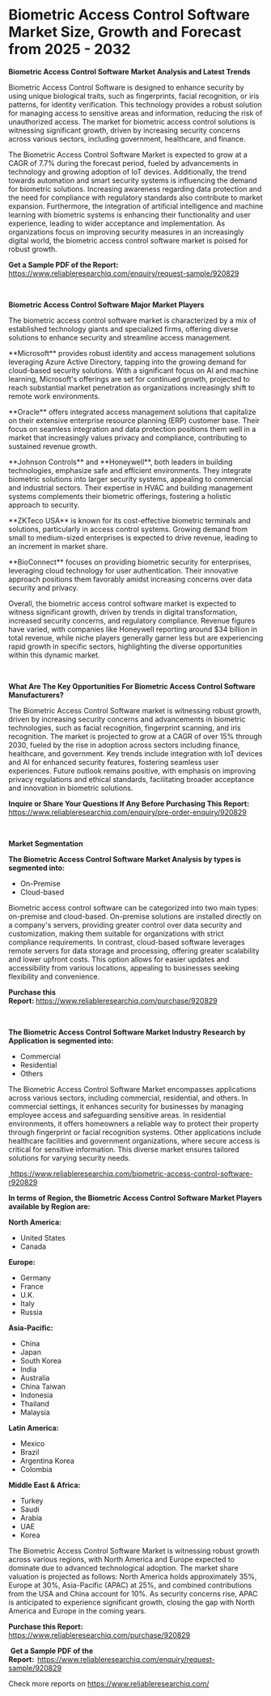 <p><h1>Biometric Access Control Software Market Size, Growth and Forecast from 2025 - 2032</h1></p><p><strong>Biometric Access Control Software Market Analysis and Latest Trends</strong></p>
<p><p>Biometric Access Control Software is designed to enhance security by using unique biological traits, such as fingerprints, facial recognition, or iris patterns, for identity verification. This technology provides a robust solution for managing access to sensitive areas and information, reducing the risk of unauthorized access. The market for biometric access control solutions is witnessing significant growth, driven by increasing security concerns across various sectors, including government, healthcare, and finance.</p><p>The Biometric Access Control Software Market is expected to grow at a CAGR of 7.7% during the forecast period, fueled by advancements in technology and growing adoption of IoT devices. Additionally, the trend towards automation and smart security systems is influencing the demand for biometric solutions. Increasing awareness regarding data protection and the need for compliance with regulatory standards also contribute to market expansion. Furthermore, the integration of artificial intelligence and machine learning with biometric systems is enhancing their functionality and user experience, leading to wider acceptance and implementation. As organizations focus on improving security measures in an increasingly digital world, the biometric access control software market is poised for robust growth.</p></p>
<p><strong>Get a Sample PDF of the Report:&nbsp;</strong> <a href="https://www.reliableresearchiq.com/enquiry/request-sample/920829?utm_campaign=3058&utm_medium=2&utm_source=Github&utm_content=ia&utm_term=06032025&utm_id=biometric-access-control-software">https://www.reliableresearchiq.com/enquiry/request-sample/920829</a></p>
<p>&nbsp;</p>
<p><strong>Biometric Access Control Software Major Market Players</strong></p>
<p><p>The biometric access control software market is characterized by a mix of established technology giants and specialized firms, offering diverse solutions to enhance security and streamline access management.</p><p>**Microsoft** provides robust identity and access management solutions leveraging Azure Active Directory, tapping into the growing demand for cloud-based security solutions. With a significant focus on AI and machine learning, Microsoft's offerings are set for continued growth, projected to reach substantial market penetration as organizations increasingly shift to remote work environments.</p><p>**Oracle** offers integrated access management solutions that capitalize on their extensive enterprise resource planning (ERP) customer base. Their focus on seamless integration and data protection positions them well in a market that increasingly values privacy and compliance, contributing to sustained revenue growth. </p><p>**Johnson Controls** and **Honeywell**, both leaders in building technologies, emphasize safe and efficient environments. They integrate biometric solutions into larger security systems, appealing to commercial and industrial sectors. Their expertise in HVAC and building management systems complements their biometric offerings, fostering a holistic approach to security.</p><p>**ZKTeco USA** is known for its cost-effective biometric terminals and solutions, particularly in access control systems. Growing demand from small to medium-sized enterprises is expected to drive revenue, leading to an increment in market share.</p><p>**BioConnect** focuses on providing biometric security for enterprises, leveraging cloud technology for user authentication. Their innovative approach positions them favorably amidst increasing concerns over data security and privacy.</p><p>Overall, the biometric access control software market is expected to witness significant growth, driven by trends in digital transformation, increased security concerns, and regulatory compliance. Revenue figures have varied, with companies like Honeywell reporting around $34 billion in total revenue, while niche players generally garner less but are experiencing rapid growth in specific sectors, highlighting the diverse opportunities within this dynamic market.</p></p>
<p>&nbsp;</p>
<p><strong>What Are The Key Opportunities For Biometric Access Control Software Manufacturers?</strong></p>
<p><p>The Biometric Access Control Software market is witnessing robust growth, driven by increasing security concerns and advancements in biometric technologies, such as facial recognition, fingerprint scanning, and iris recognition. The market is projected to grow at a CAGR of over 15% through 2030, fueled by the rise in adoption across sectors including finance, healthcare, and government. Key trends include integration with IoT devices and AI for enhanced security features, fostering seamless user experiences. Future outlook remains positive, with emphasis on improving privacy regulations and ethical standards, facilitating broader acceptance and innovation in biometric solutions.</p></p>
<p><strong>Inquire or Share Your Questions If Any Before Purchasing This Report:</strong> <a href="https://www.reliableresearchiq.com/enquiry/pre-order-enquiry/920829?utm_campaign=3058&utm_medium=2&utm_source=Github&utm_content=ia&utm_term=06032025&utm_id=biometric-access-control-software">https://www.reliableresearchiq.com/enquiry/pre-order-enquiry/920829</a></p>
<p>&nbsp;</p>
<p><strong>Market Segmentation</strong></p>
<p><strong>The Biometric Access Control Software Market Analysis by types is segmented into:</strong></p>
<p><ul><li>On-Premise</li><li>Cloud-based</li></ul></p>
<p><p>Biometric access control software can be categorized into two main types: on-premise and cloud-based. On-premise solutions are installed directly on a company's servers, providing greater control over data security and customization, making them suitable for organizations with strict compliance requirements. In contrast, cloud-based software leverages remote servers for data storage and processing, offering greater scalability and lower upfront costs. This option allows for easier updates and accessibility from various locations, appealing to businesses seeking flexibility and convenience.</p></p>
<p><strong>Purchase this Report:&nbsp;</strong><a href="https://www.reliableresearchiq.com/purchase/920829?utm_campaign=3058&utm_medium=2&utm_source=Github&utm_content=ia&utm_term=06032025&utm_id=biometric-access-control-software">https://www.reliableresearchiq.com/purchase/920829</a></p>
<p>&nbsp;</p>
<p><strong>The Biometric Access Control Software Market Industry Research by Application is segmented into:</strong></p>
<p><ul><li>Commercial</li><li>Residential</li><li>Others</li></ul></p>
<p><p>The Biometric Access Control Software Market encompasses applications across various sectors, including commercial, residential, and others. In commercial settings, it enhances security for businesses by managing employee access and safeguarding sensitive areas. In residential environments, it offers homeowners a reliable way to protect their property through fingerprint or facial recognition systems. Other applications include healthcare facilities and government organizations, where secure access is critical for sensitive information. This diverse market ensures tailored solutions for varying security needs.</p></p>
<p><a href="https://www.reliableresearchiq.com/biometric-access-control-software-r920829?utm_campaign=3058&utm_medium=2&utm_source=Github&utm_content=ia&utm_term=06032025&utm_id=biometric-access-control-software">&nbsp;https://www.reliableresearchiq.com/biometric-access-control-software-r920829</a></p>
<p><strong>In terms of Region, the Biometric Access Control Software Market Players available by Region are:</strong></p>
<p>
    <p> <strong> North America: </strong>
        <ul>
            <li>United States</li>
            <li>Canada</li>
        </ul>
        </p> 
    <p> <strong> Europe: </strong>
        <ul>
            <li>Germany</li>
            <li>France</li>
            <li>U.K.</li>
            <li>Italy</li>
            <li>Russia</li>
        </ul>
        </p> 
    <p> <strong> Asia-Pacific: </strong>
        <ul>
            <li>China</li>
            <li>Japan</li>
            <li>South Korea</li>
            <li>India</li>
            <li>Australia</li>
            <li>China Taiwan</li>
            <li>Indonesia</li>
            <li>Thailand</li>
            <li>Malaysia</li>
        </ul>
        </p> 
    <p> <strong> Latin America: </strong>
        <ul>
            <li>Mexico</li>
            <li>Brazil</li>
            <li>Argentina Korea</li>
            <li>Colombia</li>
        </ul>
        </p> 
    <p> <strong> Middle East & Africa: </strong>
        <ul>
            <li>Turkey</li>
            <li>Saudi</li>
            <li>Arabia</li>
            <li>UAE</li>
            <li>Korea</li>
        </ul>
    </p>
    </p>
<p><p>The Biometric Access Control Software Market is witnessing robust growth across various regions, with North America and Europe expected to dominate due to advanced technological adoption. The market share valuation is projected as follows: North America holds approximately 35%, Europe at 30%, Asia-Pacific (APAC) at 25%, and combined contributions from the USA and China account for 10%. As security concerns rise, APAC is anticipated to experience significant growth, closing the gap with North America and Europe in the coming years.</p></p>
<p><strong>Purchase this Report: </strong><a href="https://www.reliableresearchiq.com/purchase/920829?utm_campaign=3058&utm_medium=2&utm_source=Github&utm_content=ia&utm_term=06032025&utm_id=biometric-access-control-software">https://www.reliableresearchiq.com/purchase/920829</a></p>
<p>&nbsp;<strong>Get a Sample PDF of the Report:&nbsp;&nbsp;</strong><a href="https://www.reliableresearchiq.com/enquiry/request-sample/920829?utm_campaign=3058&utm_medium=2&utm_source=Github&utm_content=ia&utm_term=06032025&utm_id=biometric-access-control-software">https://www.reliableresearchiq.com/enquiry/request-sample/920829</a></p>
<p><strong></strong></p>
<p>Check more reports on <a href="https://www.reliableresearchiq.com/?utm_campaign=3058&utm_medium=2&utm_source=Github&utm_content=ia&utm_term=06032025&utm_id=biometric-access-control-software">https://www.reliableresearchiq.com/</a></p>